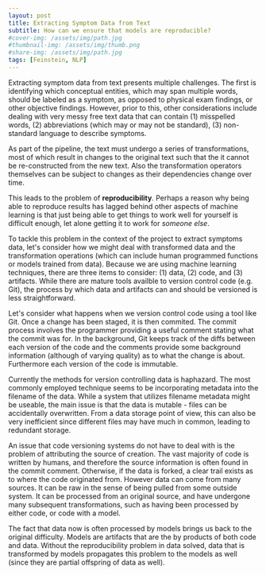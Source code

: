 ```yaml
---
layout: post
title: Extracting Symptom Data from Text
subtitle: How can we ensure that models are reproducible?
#cover-img: /assets/img/path.jpg
#thumbnail-img: /assets/img/thumb.png
#share-img: /assets/img/path.jpg
tags: [Feinstein, NLP]
---
```


Extracting symptom data from text presents multiple challenges. The first is 
identifying which conceptual entities, which may span multiple words, should be 
labeled as a symptom, as opposed to physical exam findings, or other objective
findings. However, prior to this, other considerations include dealing with
very messy free text data that can contain (1) misspelled words, 
(2) abbreviations (which may or may not be standard), (3) non-standard language
to describe symptoms.

As part of the pipeline, the text must undergo a series of transformations,
most of which result in changes to the original text such that the it cannot be
re-constructed from the new text. Also the transformation operators themselves
can be subject to changes as their dependencies change over time.

This leads to the problem of **reproducibility**. Perhaps a reason why being 
able to reproduce results has lagged behind other aspects of machine learning 
is that just being able to get things to work well for yourself is difficult
enough, let alone getting it to work for *someone else*.

To tackle this problem in the context of the project to extract symptoms data,
let's consider how we might deal with transformed data and the transformation
operations (which can include human programmed functions or models trained from
data). Because we are using machine learning techniques, there are three items
to consider: (1) data, (2) code, and (3) artifacts. While there are mature
tools availble to version control code (e.g. Git), the process by which data
and artifacts can and should be versioned is less straightforward.

Let's consider what happens when we version control code using a tool like Git.
Once a change has been staged, it is then commited. The commit process involves
the programmer providing a useful comment stating what the commit was for. In
the background, Git keeps track of the diffs between each version of the code
and the comments provide some background information (although of varying 
quality) as to what the change is about. Furthermore each version of the code
is immutable.

Currently the methods for version controlling data is haphazard. The most
commonly employed technique seems to be incorporating metadata into the
filename of the data. While a system that utilizes filename metadata might be
useable, the main issue is that the data is mutable - files can be accidentally
overwritten. From a data storage point of view, this can also be very
inefficient since different files may have much in common, leading to redundant
storage. 

An issue that code versioning systems do not have to deal with is the problem
of attributing the source of creation. The vast majority of code is written by
humans, and therefore the source information is often found in the commit
comment. Otherwise, if the data is forked, a clear trail exists as to where the
code originated from. However data can come from many sources. It can be raw in
the sense of being pulled from some outside system. It can be processed from an
original source, and have undergone many subsequent transformations, such as
having been processed by either code, or code with a model. 

The fact that data now is often processed by models brings us back to the
original difficulty. Models are artifacts that are the by products of both code
and data. Without the reproducibility problem in data solved, data that is 
transformed by models propagates this problem to the models as well (since they
are partial offspring of data as well).

